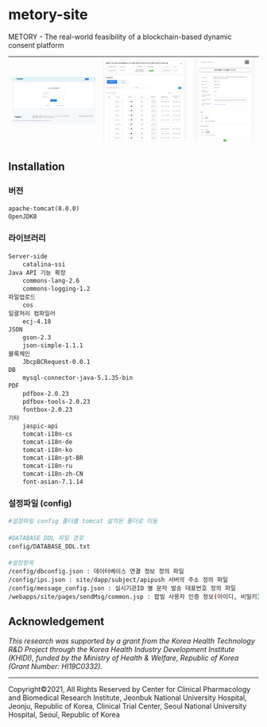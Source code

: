 # metory-site

METORY - The real-world feasibility of a blockchain-based dynamic consent platform 

| ![1.jpb](https://github.com/jbcp/metory-site/blob/main/imgs/1.png?raw=true) | ![3](https://github.com/jbcp/metory-site/blob/main/imgs/3.png?raw=true) | ![4](https://github.com/jbcp/metory-site/blob/main/imgs/4.png?raw=true) |
| ---- | ---- | ---- |



## Installation 

### 버전

```
apache-tomcat(8.0.0)
OpenJDK8
```



### 라이브러리
```
Server-side
	catalina-ssi
Java API 기능 확장
	commons-lang-2.6
	commons-logging-1.2
파일업로드
	cos
일괄처리 컴파일러
	ecj-4.18
JSON
	gson-2.3
	json-simple-1.1.1
블록체인
	JbcpBCRequest-0.0.1
DB
	mysql-connector-java-5.1.35-bin
PDF
	pdfbox-2.0.23
	pdfbox-tools-2.0.23
	fontbox-2.0.23
기타 
	jaspic-api
	tomcat-i18n-cs
	tomcat-i18n-de
	tomcat-i18n-ko
	tomcat-i18n-pt-BR
	tomcat-i18n-ru
	tomcat-i18n-zh-CN
	font-asian-7.1.14
```
  

### 설정파일 (config)

```bash
#설정파일 config 폴더를 tomcat 설치된 폴더로 이동

#DATABASE DDL 파일 경로 
config/DATABASE_DDL.txt

#설정항목
/config/dbconfig.json : 데이터베이스 연결 정보 정의 파일
/config/ips.json : site/dapp/subject/apipush 서버의 주소 정의 파일
/config/message_config.json : 실시기관ID 별 문자 발송 대표번호 정의 파일
/webapps/site/pages/sendMsg/common.jsp : 팝빌 사용자 인증 정보(아이디, 비밀키)
```




## Acknowledgement

*This research was supported by a grant from the Korea Health Technology R&D Project through the Korea Health Industry Development Institute (KHIDI), funded by the Ministry of  Health & Welfare, Republic of Korea (Grant Number: HI19C0332).*

---

Copyright©2021, All Rights Reserved by Center for Clinical Pharmacology and Biomedical Research Institute, Jeonbuk National University Hospital, Jeonju, Republic of Korea,  Clinical Trial Center, Seoul National University Hospital, Seoul, Republic of Korea

